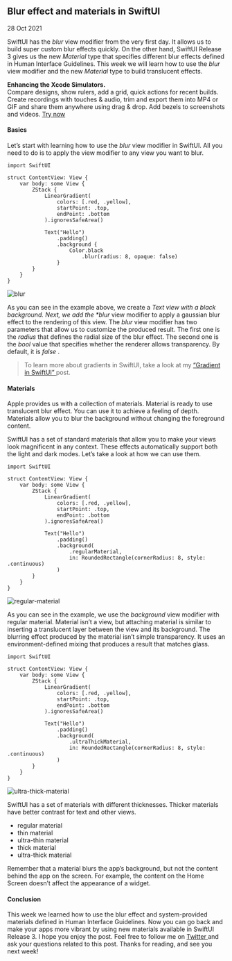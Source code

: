 ##  Blur effect and materials in SwiftUI

28 Oct 2021

SwiftUI has the _blur_ view modifier from the very first day. It allows us to
build super custom blur effects quickly. On the other hand, SwiftUI Release 3
gives us the new _Material_ type that specifies different blur effects defined
in Human Interface Guidelines. This week we will learn how to use the _blur_
view modifier and the new _Material_ type to build translucent effects.

**Enhancing the Xcode Simulators.**  
Compare designs, show rulers, add a grid, quick actions for recent builds.
Create recordings with touches & audio, trim and export them into MP4 or GIF
and share them anywhere using drag & drop. Add bezels to screenshots and
videos. [ Try now ](https://gumroad.com/a/931293139/ftvbh)

####  Basics

Let’s start with learning how to use the _blur_ view modifier in SwiftUI. All
you need to do is to apply the view modifier to any view you want to blur.

    
    
    import SwiftUI
    
    struct ContentView: View {
        var body: some View {
            ZStack {
                LinearGradient(
                    colors: [.red, .yellow],
                    startPoint: .top,
                    endPoint: .bottom
                ).ignoresSafeArea()
    
                Text("Hello")
                    .padding()
                    .background {
                        Color.black
                            .blur(radius: 8, opaque: false)
                    }
            }
        }
    }
    

![blur](/public/blur.png)

As you can see in the example above, we create a _Text view with a black
background. Next, we add the *blur_ view modifier to apply a gaussian blur
effect to the rendering of this view. The _blur_ view modifier has two
parameters that allow us to customize the produced result. The first one is
the _radius_ that defines the radial size of the blur effect. The second one
is the _bool_ value that specifies whether the renderer allows transparency.
By default, it is _false_ .

> To learn more about gradients in SwiftUI, take a look at my [ “Gradient in
> SwiftUI” ](/2019/11/13/gradient-in-swiftui/) post.

####  Materials

Apple provides us with a collection of materials. Material is ready to use
translucent blur effect. You can use it to achieve a feeling of depth.
Materials allow you to blur the background without changing the foreground
content.

SwiftUI has a set of standard materials that allow you to make your views look
magnificent in any context. These effects automatically support both the light
and dark modes. Let’s take a look at how we can use them.

    
    
    import SwiftUI
    
    struct ContentView: View {
        var body: some View {
            ZStack {
                LinearGradient(
                    colors: [.red, .yellow],
                    startPoint: .top,
                    endPoint: .bottom
                ).ignoresSafeArea()
    
                Text("Hello")
                    .padding()
                    .background(
                        .regularMaterial,
                        in: RoundedRectangle(cornerRadius: 8, style: .continuous)
                    )
            }
        }
    }
    

![regular-material](/public/blur1.png)

As you can see in the example, we use the _background_ view modifier with
regular material. Material isn’t a view, but attaching material is similar to
inserting a translucent layer between the view and its background. The
blurring effect produced by the material isn’t simple transparency. It uses an
environment-defined mixing that produces a result that matches glass.

    
    
    import SwiftUI
    
    struct ContentView: View {
        var body: some View {
            ZStack {
                LinearGradient(
                    colors: [.red, .yellow],
                    startPoint: .top,
                    endPoint: .bottom
                ).ignoresSafeArea()
    
                Text("Hello")
                    .padding()
                    .background(
                        .ultraThickMaterial,
                        in: RoundedRectangle(cornerRadius: 8, style: .continuous)
                    )
            }
        }
    }
    

![ultra-thick-material](/public/blur2.png)

SwiftUI has a set of materials with different thicknesses. Thicker materials
have better contrast for text and other views.

  * regular material 
  * thin material 
  * ultra-thin material 
  * thick material 
  * ultra-thick material 

Remember that a material blurs the app’s background, but not the content
behind the app on the screen. For example, the content on the Home Screen
doesn’t affect the appearance of a widget.

####  Conclusion

This week we learned how to use the blur effect and system-provided materials
defined in Human Interface Guidelines. Now you can go back and make your apps
more vibrant by using new materials available in SwiftUI Release 3. I hope you
enjoy the post. Feel free to follow me on [ Twitter
](https://twitter.com/mecid) and ask your questions related to this post.
Thanks for reading, and see you next week!

